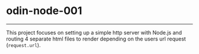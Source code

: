# odin-node-001

---

This project focuses on setting up a simple http server with Node.js and routing 4 separate html files to render depending on the users url request (`request.url`).
